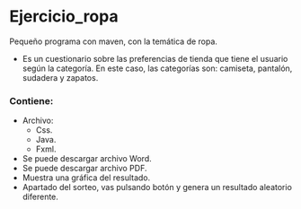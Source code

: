 # Ejercicio_ropa
Pequeño programa con maven, con la temática de ropa.
- Es un cuestionario sobre las preferencias de tienda que tiene el usuario según la categoría. En este caso, las categorías son: camiseta, pantalón, sudadera y zapatos.

### Contiene:
* Archivo:
  * Css.
  * Java.
  * Fxml.
* Se puede descargar archivo Word.
* Se puede descargar archivo PDF.
* Muestra una gráfica del resultado.
* Apartado del sorteo, vas pulsando botón y genera un resultado aleatorio diferente.
